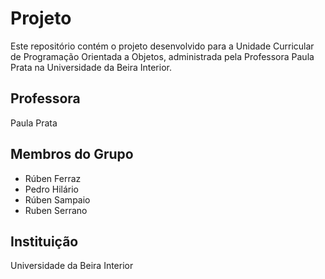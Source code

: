 
# Projeto

Este repositório contém o projeto desenvolvido para a Unidade Curricular de Programação Orientada a Objetos, administrada pela Professora Paula Prata na Universidade da Beira Interior.

## Professora
Paula Prata

## Membros do Grupo
- Rúben Ferraz
- Pedro Hilário
- Rúben Sampaio
- Ruben Serrano

## Instituição
Universidade da Beira Interior


